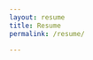 ```yaml
---
layout: resume
title: Resume
permalink: /resume/

---
```


<div id="pdf">
  <canvas id="pdf-canvas"></canvas>
</div>